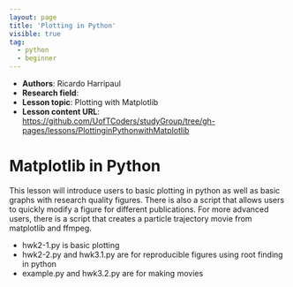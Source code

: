 ```yaml
---
layout: page
title: 'Plotting in Python'
visible: true
tag:
  - python
  - beginner
---
```


 - **Authors**: Ricardo Harripaul
 - **Research field**: 
 - **Lesson topic**: Plotting with Matplotlib
 - **Lesson content URL**: <https://github.com/UofTCoders/studyGroup/tree/gh-pages/lessons/PlottinginPythonwithMatplotlib>

Matplotlib in Python
====================

This lesson will introduce users to basic plotting in python as well as basic graphs with research quality figures.  There is also a script that allows users to quickly modify a figure for different publications.  For more advanced users, there is a script that creates a particle trajectory movie from matplotlib and ffmpeg.

* hwk2-1.py is basic plotting
* hwk2-2.py and hwk3.1.py are for reproducible figures using root finding in python
* example.py and hwk3.2.py are for making movies
